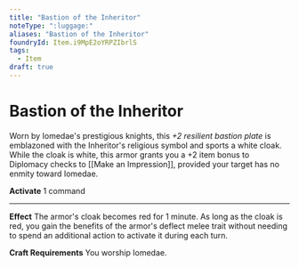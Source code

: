 ```yaml
---
title: "Bastion of the Inheritor"
noteType: ":luggage:"
aliases: "Bastion of the Inheritor"
foundryId: Item.i9MpE2oYRPZIbrlS
tags:
  - Item
draft: true
---
```


# Bastion of the Inheritor

Worn by Iomedae's prestigious knights, this _+2 resilient bastion plate_ is emblazoned with the Inheritor's religious symbol and sports a white cloak. While the cloak is white, this armor grants you a +2 item bonus to Diplomacy checks to [[Make an Impression]], provided your target has no enmity toward Iomedae.

**Activate** 1 command

* * *

**Effect** The armor's cloak becomes red for 1 minute. As long as the cloak is red, you gain the benefits of the armor's deflect melee trait without needing to spend an additional action to activate it during each turn.

**Craft Requirements** You worship Iomedae.
